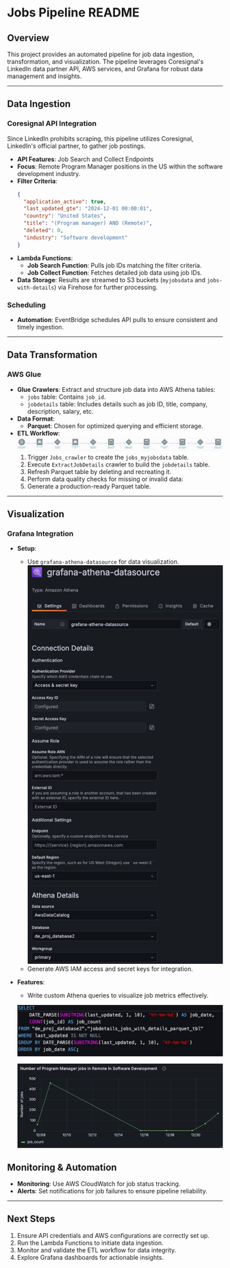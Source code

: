 

# Jobs Pipeline README

## Overview

This project provides an automated pipeline for job data ingestion, transformation, and visualization. The pipeline leverages Coresignal's LinkedIn data partner API, AWS services, and Grafana for robust data management and insights.

---

## Data Ingestion

### Coresignal API Integration
Since LinkedIn prohibits scraping, this pipeline utilizes Coresignal, LinkedIn's official partner, to gather job postings. 
- **API Features**: Job Search and Collect Endpoints
- **Focus**: Remote Program Manager positions in the US within the software development industry.
- **Filter Criteria**:
  ```json
  {
    "application_active": true,
    "last_updated_gte": "2024-12-01 00:00:01",
    "country": "United States",
    "title": "(Program manager) AND (Remote)",
    "deleted": 0,
    "industry": "Software development"
  }
  ```
- **Lambda Functions**:
  - **Job Search Function**: Pulls job IDs matching the filter criteria.
  - **Job Collect Function**: Fetches detailed job data using job IDs.
- **Data Storage**: Results are streamed to S3 buckets (`myjobsdata` and `jobs-with-details`) via Firehose for further processing.

### Scheduling
- **Automation**: EventBridge schedules API pulls to ensure consistent and timely ingestion.

---

## Data Transformation

### AWS Glue
- **Glue Crawlers**: Extract and structure job data into AWS Athena tables:
  - `jobs` table: Contains `job_id`.
  - `jobdetails` table: Includes details such as job ID, title, company, description, salary, etc.
- **Data Format**: 
  - **Parquet**: Chosen for optimized querying and efficient storage.
- **ETL Workflow**:
  ![AWSWorkflow](assets/WorkflowUpdated.jpg)
  1. Trigger `Jobs_crawler` to create the `jobs_myjobsdata` table.
  2. Execute `ExtractJobDetails` crawler to build the `jobdetails` table.
  3. Refresh Parquet table by deleting and recreating it.
  4. Perform data quality checks for missing or invalid data:
  5. Generate a production-ready Parquet table.

---

## Visualization

### Grafana Integration
- **Setup**:
  - Use `grafana-athena-datasource` for data visualization.
  ![Grafana visualization](assets/GrafanaAthena.jpg)
  - Generate AWS IAM access and secret keys for integration.
- **Features**:
  - Write custom Athena queries to visualize job metrics effectively.
    
  ![GrafanaQuery](assets/GrafanaQuery.jpg)

  ![Grafana visualization](assets/JobsDashboardGrafana.jpg)


## Monitoring & Automation

- **Monitoring**: Use AWS CloudWatch for job status tracking.
- **Alerts**: Set notifications for job failures to ensure pipeline reliability.

---

## Next Steps

1. Ensure API credentials and AWS configurations are correctly set up.
2. Run the Lambda Functions to initiate data ingestion.
3. Monitor and validate the ETL workflow for data integrity.
4. Explore Grafana dashboards for actionable insights.








